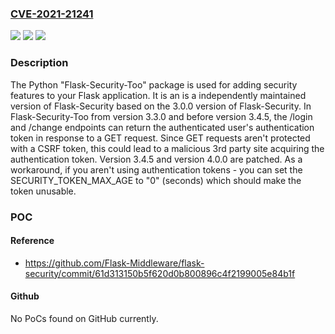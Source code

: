 ### [CVE-2021-21241](https://cve.mitre.org/cgi-bin/cvename.cgi?name=CVE-2021-21241)
![](https://img.shields.io/static/v1?label=Product&message=flask-security-too&color=blue)
![](https://img.shields.io/static/v1?label=Version&message=%3E%3D%203.3.0%2C%20%3C%203.4.5%20&color=brightgreen)
![](https://img.shields.io/static/v1?label=Vulnerability&message=CWE-352%3A%20Cross-Site%20Request%20Forgery%20(CSRF)&color=brightgreen)

### Description

The Python "Flask-Security-Too" package is used for adding security features to your Flask application. It is an is a independently maintained version of Flask-Security based on the 3.0.0 version of Flask-Security. In Flask-Security-Too from version 3.3.0 and before version 3.4.5, the /login and /change endpoints can return the authenticated user's authentication token in response to a GET request. Since GET requests aren't protected with a CSRF token, this could lead to a malicious 3rd party site acquiring the authentication token. Version 3.4.5 and version 4.0.0 are patched. As a workaround, if you aren't using authentication tokens - you can set the SECURITY_TOKEN_MAX_AGE to "0" (seconds) which should make the token unusable.

### POC

#### Reference
- https://github.com/Flask-Middleware/flask-security/commit/61d313150b5f620d0b800896c4f2199005e84b1f

#### Github
No PoCs found on GitHub currently.

